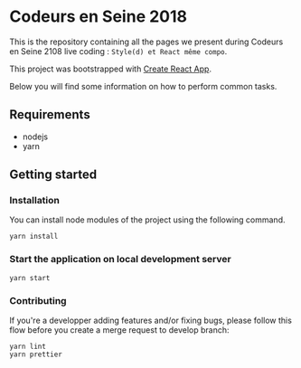# Codeurs en Seine 2018

This is the repository containing all the pages we present during Codeurs en Seine 2108 live coding : `Style(d) et React même compo`.

This project was bootstrapped with [Create React App](https://github.com/facebook/create-react-app).

Below you will find some information on how to perform common tasks.

## Requirements

- nodejs
- yarn

## Getting started

### Installation

You can install node modules of the project using the following command.

```shell
yarn install
```

### Start the application on local development server

```shell
yarn start
```

### Contributing

If you're a developper adding features and/or fixing bugs, please follow this flow
before you create a merge request to develop branch:

```shell
yarn lint
yarn prettier
```
